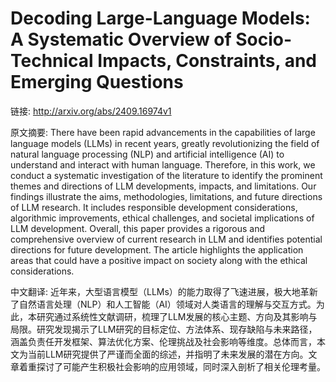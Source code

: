 # Decoding Large-Language Models: A Systematic Overview of Socio-Technical Impacts, Constraints, and Emerging Questions

链接: http://arxiv.org/abs/2409.16974v1

原文摘要:
There have been rapid advancements in the capabilities of large language
models (LLMs) in recent years, greatly revolutionizing the field of natural
language processing (NLP) and artificial intelligence (AI) to understand and
interact with human language. Therefore, in this work, we conduct a systematic
investigation of the literature to identify the prominent themes and directions
of LLM developments, impacts, and limitations. Our findings illustrate the
aims, methodologies, limitations, and future directions of LLM research. It
includes responsible development considerations, algorithmic improvements,
ethical challenges, and societal implications of LLM development. Overall, this
paper provides a rigorous and comprehensive overview of current research in LLM
and identifies potential directions for future development. The article
highlights the application areas that could have a positive impact on society
along with the ethical considerations.

中文翻译:
近年来，大型语言模型（LLMs）的能力取得了飞速进展，极大地革新了自然语言处理（NLP）和人工智能（AI）领域对人类语言的理解与交互方式。为此，本研究通过系统性文献调研，梳理了LLM发展的核心主题、方向及其影响与局限。研究发现揭示了LLM研究的目标定位、方法体系、现存缺陷与未来路径，涵盖负责任开发框架、算法优化方案、伦理挑战及社会影响等维度。总体而言，本文为当前LLM研究提供了严谨而全面的综述，并指明了未来发展的潜在方向。文章着重探讨了可能产生积极社会影响的应用领域，同时深入剖析了相关伦理考量。
